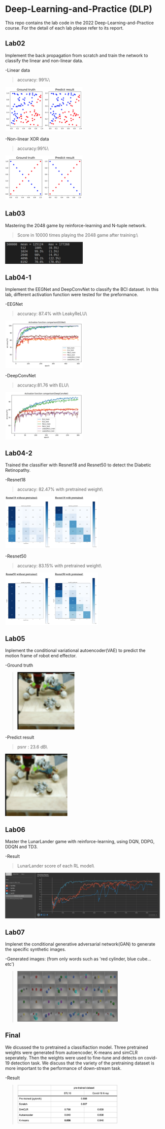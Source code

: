# Deep-Learning-and-Practice (DLP)

This repo contains the lab code in the 2022 Deep-Learning-and-Practice course.
For the detail of each lab please refer to its report.

## Lab02

Implement the back propagation from scratch and train the network to classify the linear and non-linear data.

-Linear data
>accuracy: 99%\
<img src="img/lab02_linear_result.png" alt = "linear" title = "linear_result" height=50% width=50%>


-Non-linear XOR data
>accuracy:99%\
<img src="img/lab02_nonlinear_result.png" alt = "nonlinear" title = "nonlinear_result" height=50% width=50%>

## Lab03

Mastering the 2048 game by reinforce-learning and N-tuple network.
>Score in 10000 times playing the 2048 game after training:\
<img src="img/lab03_result.png" alt = "2048" title = "2048_result" height=50% width=50%>

## Lab04-1
Implement the EEGNet and DeepConvNet to classify the BCI dataset. In this lab, different activation function were tested for the preformance.

-EEGNet
>accuracy: 87.4% with LeakyReLU\
<img src="img/lab04-1_EEG.png" alt = "EEGNet" title = "EEGNet_result" height=50% width=50%>


-DeepConvNet
>accuracy:81.76 with ELU\
<img src="img/lab04-1_Deep.png" alt = "DeepConvNet" title = "DeepConvNet_result" height=50% width=50%>

## Lab04-2
Trained the classifier with Resnet18 and Resnet50 to detect the Diabetic Retinopathy.

-Resnet18
>accuracy: 82.47% with pretrained weight\
<img src="img/lab04-2_resnet18.png" alt = "resnet18" title = "resnet18_result" height=60% width=60%>

-Resnet50
>accuracy: 83.15% with pretrained weight\
<img src="img/lab04-2_resnet50.png" alt = "resnet50" title = "resnet50_result" height=60% width=60%>

## Lab05
Inplement the conditional variational autoencoder(VAE) to predict the motion frame of robot end effector.

-Ground truth
><img src="img/lab05_true.gif" alt = "vae" title = "vae_ture" height=40% width=40%>

-Predict result
> psnr : 23.6 dB\
<img src="img/lab05_pred.gif" alt = "vae" title = "vae_pred" height=40% width=40%>

## Lab06
Master the LunarLander game with reinforce-learning, using DQN, DDPG, DDQN and TD3.

-Result
>LunarLander score of each RL model\
<img src="img/lab06_result.png" alt = "lunar" title = "lunar_result" height=100% width=100%>

## Lab07
Implenet the conditional generative adversarial network(GAN) to generate the specific synthetic images.

-Generated images: (from only words such as 'red cylinder, blue cube... etc')
><img src="img/lab07_result.png" alt = "GAN" title = "GAN_result" height=70% width=70%>


## Final
We dicussed the to pretrained a classifiaction model.
Three pretrained weights were generated from autoencoder, K-means and simCLR seperately. Then the weights were used to fine-tune and detects on covid-19 detection task. We discuss that the variety of the pretraining dataset is more important to the performance of down-stream task.

-Result
><img src="img/final.png" alt = "final" title = "final_result" height=70% width=70%>
